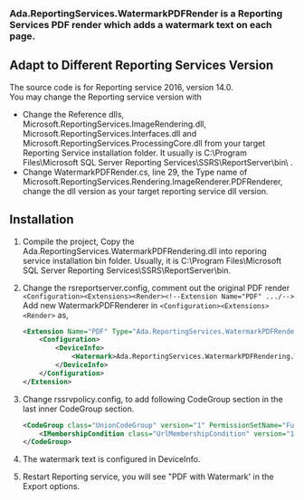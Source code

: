 ### Ada.ReportingServices.WatermarkPDFRender is a Reporting Services PDF render which adds a watermark text on each page.

## Adapt to Different Reporting Services Version 
The source code is for Reporting service 2016, version 14.0.  
You may change the Reporting service version with 
* Change the Reference dlls, Microsoft.ReportingServices.ImageRendering.dll, Microsoft.ReportingServices.Interfaces.dll and Microsoft.ReportingServices.ProcessingCore.dll from your target Reporting Service installation folder. It usually is C:\Program Files\Microsoft SQL Server Reporting Services\SSRS\ReportServer\bin\ . 
* Change WatermarkPDFRender.cs, line 29, the Type name of Microsoft.ReportingServices.Rendering.ImageRenderer.PDFRenderer, change the dll version as your target reporting service dll version. 

## Installation 
1. Compile the project, Copy the Ada.ReportingServices.WatermarkPDFRendering.dll into reporing service installation bin folder. Usually, it is C:\Program Files\Microsoft SQL Server Reporting Services\SSRS\ReportServer\bin\. 
2. Change the rsreportserver.config, comment out the original PDF render ```<Configuration><Extensions><Render><!--Extension Name="PDF" .../-->```  
    Add new WatermarkPDFRenderer in ``` <Configuration><Extensions><Render> ``` as,  
    ```xml
	<Extension Name="PDF" Type="Ada.ReportingServices.WatermarkPDFRendering.WatermarkPDFRenderer,Ada.ReportingServices.WatermarkPDFRendering">
		<Configuration>
			<DeviceInfo>
				<Watermark>Ada.ReportingServices.WatermarkPDFRendering.WatermarkPDFRenderer</Watermark>
			</DeviceInfo>
		</Configuration>
	</Extension> 
	```

3. Change rssrvpolicy.config, to add following CodeGroup section in the last inner CodeGroup section. 
	```xml
	<CodeGroup class="UnionCodeGroup" version="1" PermissionSetName="FullTrust" Name="WatermarkPDFRendering" Description="This code group grants Ada.ReportingServices.WatermarkPDFRendering FullTrust. ">
		<IMembershipCondition class="UrlMembershipCondition" version="1" Url="C:\Program Files\Microsoft SQL Server Reporting Services\SSRS\ReportServer\bin\Ada.ReportingServices.WatermarkPDFRendering.dll"/>
    </CodeGroup>
	```
4. The watermark text is configured in DeviceInfo. 
5. Restart Reporting service, you will see "PDF with Watermark' in the Export options. 
    